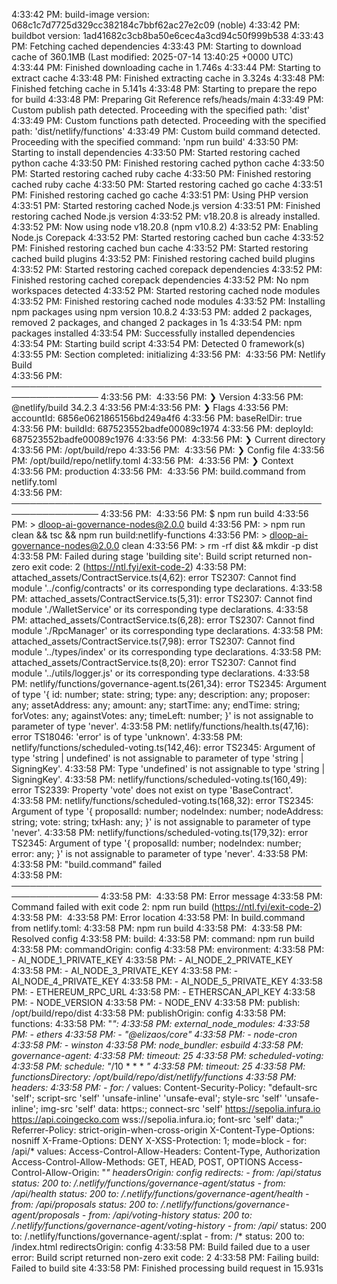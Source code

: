 4:33:42 PM: build-image version: 068c1c7d7725d329cc382184c7bbf62ac27e2c09 (noble)
4:33:42 PM: buildbot version: 1ad41682c3cb8ba50e6cec4a3cd94c50f999b538
4:33:43 PM: Fetching cached dependencies
4:33:43 PM: Starting to download cache of 360.1MB (Last modified: 2025-07-14 13:40:25 +0000 UTC)
4:33:44 PM: Finished downloading cache in 1.746s
4:33:44 PM: Starting to extract cache
4:33:48 PM: Finished extracting cache in 3.324s
4:33:48 PM: Finished fetching cache in 5.141s
4:33:48 PM: Starting to prepare the repo for build
4:33:48 PM: Preparing Git Reference refs/heads/main
4:33:49 PM: Custom publish path detected. Proceeding with the specified path: 'dist'
4:33:49 PM: Custom functions path detected. Proceeding with the specified path: 'dist/netlify/functions'
4:33:49 PM: Custom build command detected. Proceeding with the specified command: 'npm run build'
4:33:50 PM: Starting to install dependencies
4:33:50 PM: Started restoring cached python cache
4:33:50 PM: Finished restoring cached python cache
4:33:50 PM: Started restoring cached ruby cache
4:33:50 PM: Finished restoring cached ruby cache
4:33:50 PM: Started restoring cached go cache
4:33:51 PM: Finished restoring cached go cache
4:33:51 PM: Using PHP version
4:33:51 PM: Started restoring cached Node.js version
4:33:51 PM: Finished restoring cached Node.js version
4:33:52 PM: v18.20.8 is already installed.
4:33:52 PM: Now using node v18.20.8 (npm v10.8.2)
4:33:52 PM: Enabling Node.js Corepack
4:33:52 PM: Started restoring cached bun cache
4:33:52 PM: Finished restoring cached bun cache
4:33:52 PM: Started restoring cached build plugins
4:33:52 PM: Finished restoring cached build plugins
4:33:52 PM: Started restoring cached corepack dependencies
4:33:52 PM: Finished restoring cached corepack dependencies
4:33:52 PM: No npm workspaces detected
4:33:52 PM: Started restoring cached node modules
4:33:52 PM: Finished restoring cached node modules
4:33:52 PM: Installing npm packages using npm version 10.8.2
4:33:53 PM: added 2 packages, removed 2 packages, and changed 2 packages in 1s
4:33:54 PM: npm packages installed
4:33:54 PM: Successfully installed dependencies
4:33:54 PM: Starting build script
4:33:54 PM: Detected 0 framework(s)
4:33:55 PM: Section completed: initializing
4:33:56 PM: ​
4:33:56 PM: Netlify Build                                                 
4:33:56 PM: ────────────────────────────────────────────────────────────────
4:33:56 PM: ​
4:33:56 PM: ❯ Version
4:33:56 PM:   @netlify/build 34.2.3
4:33:56 PM: ​
4:33:56 PM: ❯ Flags
4:33:56 PM:   accountId: 6856e0621865156bd249a4f6
4:33:56 PM:   baseRelDir: true
4:33:56 PM:   buildId: 687523552badfe00089c1974
4:33:56 PM:   deployId: 687523552badfe00089c1976
4:33:56 PM: ​
4:33:56 PM: ❯ Current directory
4:33:56 PM:   /opt/build/repo
4:33:56 PM: ​
4:33:56 PM: ❯ Config file
4:33:56 PM:   /opt/build/repo/netlify.toml
4:33:56 PM: ​
4:33:56 PM: ❯ Context
4:33:56 PM:   production
4:33:56 PM: ​
4:33:56 PM: build.command from netlify.toml                               
4:33:56 PM: ────────────────────────────────────────────────────────────────
4:33:56 PM: ​
4:33:56 PM: $ npm run build
4:33:56 PM: > dloop-ai-governance-nodes@2.0.0 build
4:33:56 PM: > npm run clean && tsc && npm run build:netlify-functions
4:33:56 PM: > dloop-ai-governance-nodes@2.0.0 clean
4:33:56 PM: > rm -rf dist && mkdir -p dist
4:33:58 PM: Failed during stage 'building site': Build script returned non-zero exit code: 2 (https://ntl.fyi/exit-code-2)
4:33:58 PM: attached_assets/ContractService.ts(4,62): error TS2307: Cannot find module '../config/contracts' or its corresponding type declarations.
4:33:58 PM: attached_assets/ContractService.ts(5,31): error TS2307: Cannot find module './WalletService' or its corresponding type declarations.
4:33:58 PM: attached_assets/ContractService.ts(6,28): error TS2307: Cannot find module './RpcManager' or its corresponding type declarations.
4:33:58 PM: attached_assets/ContractService.ts(7,98): error TS2307: Cannot find module '../types/index' or its corresponding type declarations.
4:33:58 PM: attached_assets/ContractService.ts(8,20): error TS2307: Cannot find module '../utils/logger.js' or its corresponding type declarations.
4:33:58 PM: netlify/functions/governance-agent.ts(261,34): error TS2345: Argument of type '{ id: number; state: string; type: any; description: any; proposer: any; assetAddress: any; amount: any; startTime: any; endTime: string; forVotes: any; againstVotes: any; timeLeft: number; }' is not assignable to parameter of type 'never'.
4:33:58 PM: netlify/functions/health.ts(47,16): error TS18046: 'error' is of type 'unknown'.
4:33:58 PM: netlify/functions/scheduled-voting.ts(142,46): error TS2345: Argument of type 'string | undefined' is not assignable to parameter of type 'string | SigningKey'.
4:33:58 PM:   Type 'undefined' is not assignable to type 'string | SigningKey'.
4:33:58 PM: netlify/functions/scheduled-voting.ts(160,49): error TS2339: Property 'vote' does not exist on type 'BaseContract'.
4:33:58 PM: netlify/functions/scheduled-voting.ts(168,32): error TS2345: Argument of type '{ proposalId: number; nodeIndex: number; nodeAddress: string; vote: string; txHash: any; }' is not assignable to parameter of type 'never'.
4:33:58 PM: netlify/functions/scheduled-voting.ts(179,32): error TS2345: Argument of type '{ proposalId: number; nodeIndex: number; error: any; }' is not assignable to parameter of type 'never'.
4:33:58 PM: ​
4:33:58 PM: "build.command" failed                                        
4:33:58 PM: ────────────────────────────────────────────────────────────────
4:33:58 PM: ​
4:33:58 PM:   Error message
4:33:58 PM:   Command failed with exit code 2: npm run build (https://ntl.fyi/exit-code-2)
4:33:58 PM: ​
4:33:58 PM:   Error location
4:33:58 PM:   In build.command from netlify.toml:
4:33:58 PM:   npm run build
4:33:58 PM: ​
4:33:58 PM:   Resolved config
4:33:58 PM:   build:
4:33:58 PM:     command: npm run build
4:33:58 PM:     commandOrigin: config
4:33:58 PM:     environment:
4:33:58 PM:       - AI_NODE_1_PRIVATE_KEY
4:33:58 PM:       - AI_NODE_2_PRIVATE_KEY
4:33:58 PM:       - AI_NODE_3_PRIVATE_KEY
4:33:58 PM:       - AI_NODE_4_PRIVATE_KEY
4:33:58 PM:       - AI_NODE_5_PRIVATE_KEY
4:33:58 PM:       - ETHEREUM_RPC_URL
4:33:58 PM:       - ETHERSCAN_API_KEY
4:33:58 PM:       - NODE_VERSION
4:33:58 PM:       - NODE_ENV
4:33:58 PM:     publish: /opt/build/repo/dist
4:33:58 PM:     publishOrigin: config
4:33:58 PM:   functions:
4:33:58 PM:     "*":
4:33:58 PM:       external_node_modules:
4:33:58 PM:         - ethers
4:33:58 PM:         - "@elizaos/core"
4:33:58 PM:         - node-cron
4:33:58 PM:         - winston
4:33:58 PM:       node_bundler: esbuild
4:33:58 PM:     governance-agent:
4:33:58 PM:       timeout: 25
4:33:58 PM:     scheduled-voting:
4:33:58 PM:       schedule: "*/10 * * * *"
4:33:58 PM:       timeout: 25
4:33:58 PM:   functionsDirectory: /opt/build/repo/dist/netlify/functions
4:33:58 PM:   headers:
4:33:58 PM:     - for: /*
      values:
        Content-Security-Policy: "default-src 'self'; script-src 'self' 'unsafe-inline'
          'unsafe-eval'; style-src 'self' 'unsafe-inline'; img-src 'self' data:
          https:; connect-src 'self' https://sepolia.infura.io
          https://api.coingecko.com wss://sepolia.infura.io; font-src 'self'
          data:;"
        Referrer-Policy: strict-origin-when-cross-origin
        X-Content-Type-Options: nosniff
        X-Frame-Options: DENY
        X-XSS-Protection: 1; mode=block
    - for: /api/*
      values:
        Access-Control-Allow-Headers: Content-Type, Authorization
        Access-Control-Allow-Methods: GET, HEAD, POST, OPTIONS
        Access-Control-Allow-Origin: "*"
  headersOrigin: config
  redirects:
    - from: /api/status
      status: 200
      to: /.netlify/functions/governance-agent/status
    - from: /api/health
      status: 200
      to: /.netlify/functions/governance-agent/health
    - from: /api/proposals
      status: 200
      to: /.netlify/functions/governance-agent/proposals
    - from: /api/voting-history
      status: 200
      to: /.netlify/functions/governance-agent/voting-history
    - from: /api/*
      status: 200
      to: /.netlify/functions/governance-agent/:splat
    - from: /*
      status: 200
      to: /index.html
  redirectsOrigin: config
4:33:58 PM: Build failed due to a user error: Build script returned non-zero exit code: 2
4:33:58 PM: Failing build: Failed to build site
4:33:58 PM: Finished processing build request in 15.931s
